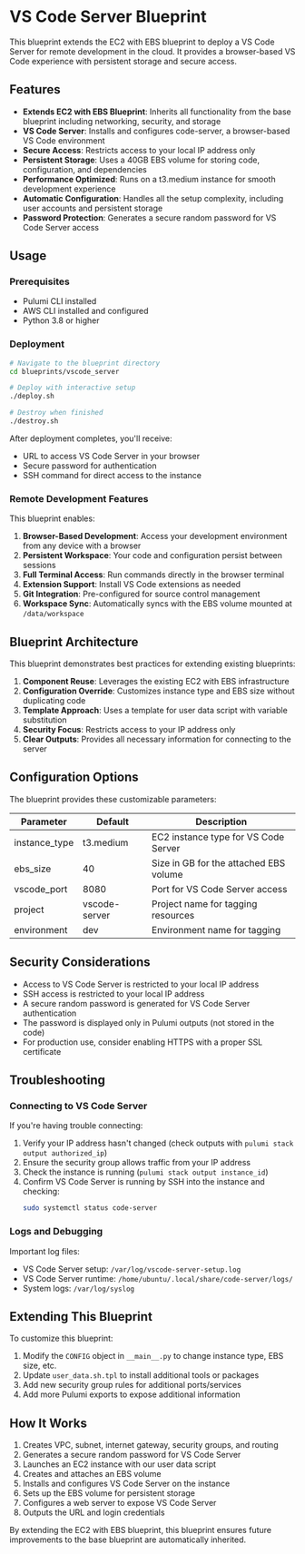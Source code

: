 # VS Code Server Blueprint

This blueprint extends the EC2 with EBS blueprint to deploy a VS Code Server for remote development in the cloud. It provides a browser-based VS Code experience with persistent storage and secure access.

## Features

- **Extends EC2 with EBS Blueprint**: Inherits all functionality from the base blueprint including networking, security, and storage
- **VS Code Server**: Installs and configures code-server, a browser-based VS Code environment
- **Secure Access**: Restricts access to your local IP address only
- **Persistent Storage**: Uses a 40GB EBS volume for storing code, configuration, and dependencies
- **Performance Optimized**: Runs on a t3.medium instance for smooth development experience
- **Automatic Configuration**: Handles all the setup complexity, including user accounts and persistent storage
- **Password Protection**: Generates a secure random password for VS Code Server access

## Usage

### Prerequisites

- Pulumi CLI installed
- AWS CLI installed and configured
- Python 3.8 or higher

### Deployment

```bash
# Navigate to the blueprint directory
cd blueprints/vscode_server

# Deploy with interactive setup
./deploy.sh

# Destroy when finished
./destroy.sh
```

After deployment completes, you'll receive:
- URL to access VS Code Server in your browser
- Secure password for authentication
- SSH command for direct access to the instance

### Remote Development Features

This blueprint enables:

1. **Browser-Based Development**: Access your development environment from any device with a browser
2. **Persistent Workspace**: Your code and configuration persist between sessions
3. **Full Terminal Access**: Run commands directly in the browser terminal
4. **Extension Support**: Install VS Code extensions as needed
5. **Git Integration**: Pre-configured for source control management
6. **Workspace Sync**: Automatically syncs with the EBS volume mounted at `/data/workspace`

## Blueprint Architecture

This blueprint demonstrates best practices for extending existing blueprints:

1. **Component Reuse**: Leverages the existing EC2 with EBS infrastructure
2. **Configuration Override**: Customizes instance type and EBS size without duplicating code
3. **Template Approach**: Uses a template for user data script with variable substitution
4. **Security Focus**: Restricts access to your IP address only
5. **Clear Outputs**: Provides all necessary information for connecting to the server

## Configuration Options

The blueprint provides these customizable parameters:

| Parameter | Default | Description |
|-----------|---------|-------------|
| instance_type | t3.medium | EC2 instance type for VS Code Server |
| ebs_size | 40 | Size in GB for the attached EBS volume |
| vscode_port | 8080 | Port for VS Code Server access |
| project | vscode-server | Project name for tagging resources |
| environment | dev | Environment name for tagging |

## Security Considerations

- Access to VS Code Server is restricted to your local IP address
- SSH access is restricted to your local IP address
- A secure random password is generated for VS Code Server authentication
- The password is displayed only in Pulumi outputs (not stored in the code)
- For production use, consider enabling HTTPS with a proper SSL certificate

## Troubleshooting

### Connecting to VS Code Server

If you're having trouble connecting:

1. Verify your IP address hasn't changed (check outputs with `pulumi stack output authorized_ip`)
2. Ensure the security group allows traffic from your IP address
3. Check the instance is running (`pulumi stack output instance_id`)
4. Confirm VS Code Server is running by SSH into the instance and checking:
   ```bash
   sudo systemctl status code-server
   ```

### Logs and Debugging

Important log files:
- VS Code Server setup: `/var/log/vscode-server-setup.log`
- VS Code Server runtime: `/home/ubuntu/.local/share/code-server/logs/`
- System logs: `/var/log/syslog`

## Extending This Blueprint

To customize this blueprint:

1. Modify the `CONFIG` object in `__main__.py` to change instance type, EBS size, etc.
2. Update `user_data.sh.tpl` to install additional tools or packages
3. Add new security group rules for additional ports/services
4. Add more Pulumi exports to expose additional information

## How It Works

1. Creates VPC, subnet, internet gateway, security groups, and routing
2. Generates a secure random password for VS Code Server
3. Launches an EC2 instance with our user data script
4. Creates and attaches an EBS volume
5. Installs and configures VS Code Server on the instance
6. Sets up the EBS volume for persistent storage
7. Configures a web server to expose VS Code Server
8. Outputs the URL and login credentials

By extending the EC2 with EBS blueprint, this blueprint ensures future improvements to the base blueprint are automatically inherited.